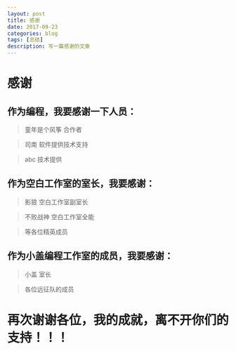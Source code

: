 ```yaml
---
layout: post
title: 感谢
date: 2017-09-23
categories: blog
tags: [总结]
description: 写一篇感谢的文章
---
```


# 感谢

## 作为编程，我要感谢一下人员：
>童年是个风筝 合作者

>司南 软件提供技术支持

>abc 技术提供

## 作为空白工作室的室长，我要感谢：
>影狼 空白工作室副室长

>不败战神 空白工作室全能

>等各位精英成员

## 作为小盖编程工作室的成员，我要感谢：
>小盖 室长

>各位远征队的成员

 # 再次谢谢各位，我的成就，离不开你们的支持！！！
